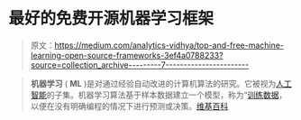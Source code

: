 # 最好的免费开源机器学习框架

> 原文：<https://medium.com/analytics-vidhya/top-and-free-machine-learning-open-source-frameworks-3ef4a0788233?source=collection_archive---------7----------------------->

> **机器学习** ( **ML** )是对通过经验自动改进的计算机算法的研究。它被视为[人工智能](https://en.wikipedia.org/wiki/Artificial_intelligence)的子集。机器学习算法基于样本数据建立一个模型，称为“[训练数据](https://en.wikipedia.org/wiki/Training_data)，以便在没有明确编程的情况下进行预测或决策。[维基百科](https://en.wikipedia.org/wiki/Machine_learning)